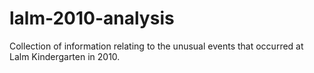# lalm-2010-analysis
Collection of information relating to the unusual events that occurred at Lalm Kindergarten in 2010.
